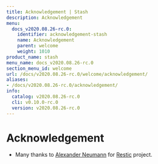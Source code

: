 ```yaml
---
title: Acknowledgement | Stash
description: Acknowledgement
menu:
  docs_v2020.08.26-rc.0:
    identifier: acknowledgement-stash
    name: Acknowledgement
    parent: welcome
    weight: 1010
product_name: stash
menu_name: docs_v2020.08.26-rc.0
section_menu_id: welcome
url: /docs/v2020.08.26-rc.0/welcome/acknowledgement/
aliases:
- /docs/v2020.08.26-rc.0/acknowledgement/
info:
  catalog: v2020.08.26-rc.0
  cli: v0.10.0-rc.0
  version: v2020.08.26-rc.0
---
```


# Acknowledgement
 - Many thanks to [Alexander Neumann](https://github.com/fd0) for [Restic](https://restic.net) project.
